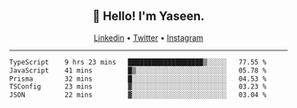 <h2 align="center">👋 Hello! I'm Yaseen.</h2>
<p align="center">
  <a href="https://www.linkedin.com/in/yaseenkc/">Linkedin</a> •
  <a href="https://twitter.com/yaseeenkc">Twitter</a> •
  <a href="https://instagram.com/kc.yaseen">Instagram</a>
</p>


<!--- 🔭 I’m currently working at []() as an  -->
<!--- - 💬 Ask me about **Javascript, React and Git** -->
<!--- - 📫 How to reach me: [@kc.yaseen](https://instagram.com/kc.yaseen) on Instagram -->
<!--- - ⚡ Fun fact: Big Fan of the :zap: emoji -->

-------

<!--START_SECTION:waka-->

```txt
TypeScript    9 hrs 23 mins   ███████████████████▒░░░░░   77.55 %
JavaScript    41 mins         █▒░░░░░░░░░░░░░░░░░░░░░░░   05.78 %
Prisma        32 mins         █░░░░░░░░░░░░░░░░░░░░░░░░   04.53 %
TSConfig      23 mins         ▓░░░░░░░░░░░░░░░░░░░░░░░░   03.23 %
JSON          22 mins         ▓░░░░░░░░░░░░░░░░░░░░░░░░   03.04 %
```

<!--END_SECTION:waka-->
